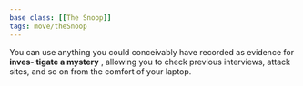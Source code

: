 ```yaml
---
base class: [[The Snoop]]
tags: move/theSnoop
---
```

 You can use anything you could conceivably have recorded as evidence for **inves- tigate a mystery** , allowing you to check previous interviews, attack sites, and so on from the comfort of your laptop.
